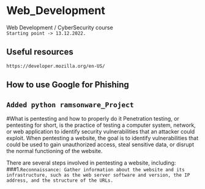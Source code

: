 # Web_Development
Web Development / CyberSecurity course \
`Starting point -> 13.12.2022.`
## Useful resources
`https://developer.mozilla.org/en-US/`

## How to use Google for Phishing
## `Added python ramsonware_Project`

#What is pentesting and how to properly do it
Penetration testing, or pentesting for short, is the practice of testing a computer system, network, or web application to identify security vulnerabilities that an attacker could exploit. When pentesting a website, the goal is to identify vulnerabilities that could be used to gain unauthorized access, steal sensitive data, or disrupt the normal functioning of the website.

There are several steps involved in pentesting a website, including:
###1.`Reconnaissance: Gather information about the website and its infrastructure, such as the web server software and version, the IP address, and the structure of the URLs.`
